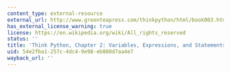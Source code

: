 ```yaml
---
content_type: external-resource
external_url: http://www.greenteapress.com/thinkpython/html/book003.html
has_external_license_warning: true
license: https://en.wikipedia.org/wiki/All_rights_reserved
status: ''
title: 'Think Python, Chapter 2: Variables, Expressions, and Statements'
uid: 54e2fba1-257c-4dc4-9e98-eb800d7aa4e7
wayback_url: ''
---
```


